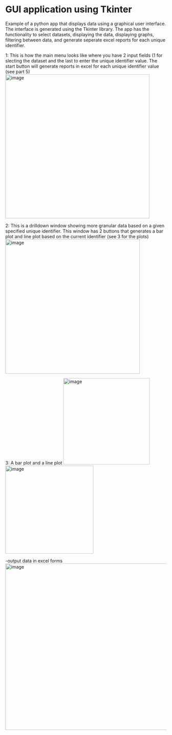 # GUI application using Tkinter 
Example of a python app that displays data using a graphical user interface. The interface is generated using the Tkinter library. The app has the functionality to select datasets, displaying the data, displaying graphs, filtering between data, and generate seperate excel reports for each unique identifier.  


1: This is how the main menu looks like where you have 2 input fields (1 for slecting the dataset and the last to enter the unique identifier value. The start button will generate reports in excel for each unique identifier value (see part 5)
<img width="450" alt="image" src="https://user-images.githubusercontent.com/19918869/176546694-c5a55da8-9113-4842-8502-8e8bf3054cb5.png">

2: This is a drilldown window showing more granular data based on a given specified unique identifier. This window has 2 buttons that generates a bar plot and line plot based on the current identifier (see 3 for the plots)
<img width="420" alt="image" src="https://user-images.githubusercontent.com/19918869/176549858-8e66cb76-b370-4326-948a-db48898777a8.png">

3: A bar plot and a line plot
<img width="270" alt="image" src="https://user-images.githubusercontent.com/19918869/176549918-b8729269-6789-4171-bae4-b4d1fd611820.png"> <img width="275" alt="image" src="https://user-images.githubusercontent.com/19918869/176549955-b45e31a3-e0dd-4995-95d5-9898f93907c3.png">

-output data in excel forms 
<img width="520" alt="image" src="https://user-images.githubusercontent.com/19918869/176550594-e9885933-da71-45e7-8724-58454008495b.png">
